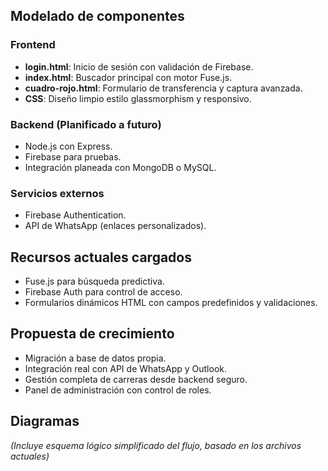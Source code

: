 
## Modelado de componentes

### Frontend
- **login.html**: Inicio de sesión con validación de Firebase.
- **index.html**: Buscador principal con motor Fuse.js.
- **cuadro-rojo.html**: Formulario de transferencia y captura avanzada.
- **CSS**: Diseño limpio estilo glassmorphism y responsivo.

### Backend (Planificado a futuro)
- Node.js con Express.
- Firebase para pruebas.
- Integración planeada con MongoDB o MySQL.

### Servicios externos
- Firebase Authentication.
- API de WhatsApp (enlaces personalizados).

## Recursos actuales cargados
- Fuse.js para búsqueda predictiva.
- Firebase Auth para control de acceso.
- Formularios dinámicos HTML con campos predefinidos y validaciones.

## Propuesta de crecimiento
- Migración a base de datos propia.
- Integración real con API de WhatsApp y Outlook.
- Gestión completa de carreras desde backend seguro.
- Panel de administración con control de roles.

## Diagramas
_(Incluye esquema lógico simplificado del flujo, basado en los archivos actuales)_



